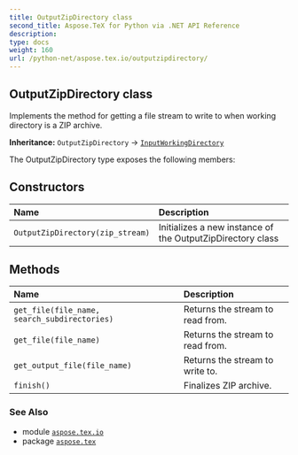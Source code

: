 ```yaml
---
title: OutputZipDirectory class
second_title: Aspose.TeX for Python via .NET API Reference
description: 
type: docs
weight: 160
url: /python-net/aspose.tex.io/outputzipdirectory/
---
```


## OutputZipDirectory class

Implements the method for getting a file stream to write to when working directory is a ZIP archive.

**Inheritance:** `OutputZipDirectory` → [`InputWorkingDirectory`](/tex/python-net/aspose.tex.io/inputworkingdirectory)

The OutputZipDirectory type exposes the following members:
## Constructors
| Name | Description |
| :- | :- |
| `OutputZipDirectory(zip_stream)` | Initializes a new instance of the OutputZipDirectory class |
## Methods
| Name | Description |
| :- | :- |
| `get_file(file_name, search_subdirectories)` | Returns the stream to read from. |
| `get_file(file_name)` | Returns the stream to read from. |
| `get_output_file(file_name)` | Returns the stream to write to. |
| `finish()` | Finalizes ZIP archive. |

### See Also

* module [`aspose.tex.io`](/tex/python-net/aspose.tex.io/)
* package [`aspose.tex`](/tex/python-net/)

